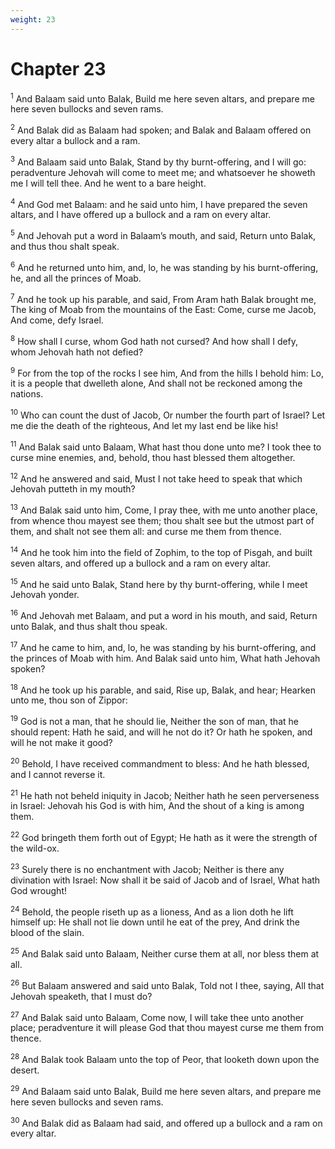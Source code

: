 ```yaml
---
weight: 23
---
```


# Chapter 23

<sup>1</sup> And Balaam said unto Balak, Build me here seven altars, and prepare me here seven bullocks and seven rams. 

<sup>2</sup> And Balak did as Balaam had spoken; and Balak and Balaam offered on every altar a bullock and a ram. 

<sup>3</sup> And Balaam said unto Balak, Stand by thy burnt-offering, and I will go: peradventure Jehovah will come to meet me; and whatsoever he showeth me I will tell thee. And he went to a bare height. 

<sup>4</sup> And God met Balaam: and he said unto him, I have prepared the seven altars, and I have offered up a bullock and a ram on every altar. 

<sup>5</sup> And Jehovah put a word in Balaam’s mouth, and said, Return unto Balak, and thus thou shalt speak. 

<sup>6</sup> And he returned unto him, and, lo, he was standing by his burnt-offering, he, and all the princes of Moab. 

<sup>7</sup> And he took up his parable, and said, From Aram hath Balak brought me, The king of Moab from the mountains of the East: Come, curse me Jacob, And come, defy Israel. 

<sup>8</sup> How shall I curse, whom God hath not cursed? And how shall I defy, whom Jehovah hath not defied? 

<sup>9</sup> For from the top of the rocks I see him, And from the hills I behold him: Lo, it is a people that dwelleth alone, And shall not be reckoned among the nations. 

<sup>10</sup> Who can count the dust of Jacob, Or number the fourth part of Israel? Let me die the death of the righteous, And let my last end be like his! 

<sup>11</sup> And Balak said unto Balaam, What hast thou done unto me? I took thee to curse mine enemies, and, behold, thou hast blessed them altogether. 

<sup>12</sup> And he answered and said, Must I not take heed to speak that which Jehovah putteth in my mouth? 

<sup>13</sup> And Balak said unto him, Come, I pray thee, with me unto another place, from whence thou mayest see them; thou shalt see but the utmost part of them, and shalt not see them all: and curse me them from thence. 

<sup>14</sup> And he took him into the field of Zophim, to the top of Pisgah, and built seven altars, and offered up a bullock and a ram on every altar. 

<sup>15</sup> And he said unto Balak, Stand here by thy burnt-offering, while I meet Jehovah yonder. 

<sup>16</sup> And Jehovah met Balaam, and put a word in his mouth, and said, Return unto Balak, and thus shalt thou speak. 

<sup>17</sup> And he came to him, and, lo, he was standing by his burnt-offering, and the princes of Moab with him. And Balak said unto him, What hath Jehovah spoken? 

<sup>18</sup> And he took up his parable, and said, Rise up, Balak, and hear; Hearken unto me, thou son of Zippor: 

<sup>19</sup> God is not a man, that he should lie, Neither the son of man, that he should repent: Hath he said, and will he not do it? Or hath he spoken, and will he not make it good? 

<sup>20</sup> Behold, I have received commandment to bless: And he hath blessed, and I cannot reverse it. 

<sup>21</sup> He hath not beheld iniquity in Jacob; Neither hath he seen perverseness in Israel: Jehovah his God is with him, And the shout of a king is among them. 

<sup>22</sup> God bringeth them forth out of Egypt; He hath as it were the strength of the wild-ox. 

<sup>23</sup> Surely there is no enchantment with Jacob; Neither is there any divination with Israel: Now shall it be said of Jacob and of Israel, What hath God wrought! 

<sup>24</sup> Behold, the people riseth up as a lioness, And as a lion doth he lift himself up: He shall not lie down until he eat of the prey, And drink the blood of the slain. 

<sup>25</sup> And Balak said unto Balaam, Neither curse them at all, nor bless them at all. 

<sup>26</sup> But Balaam answered and said unto Balak, Told not I thee, saying, All that Jehovah speaketh, that I must do? 

<sup>27</sup> And Balak said unto Balaam, Come now, I will take thee unto another place; peradventure it will please God that thou mayest curse me them from thence. 

<sup>28</sup> And Balak took Balaam unto the top of Peor, that looketh down upon the desert. 

<sup>29</sup> And Balaam said unto Balak, Build me here seven altars, and prepare me here seven bullocks and seven rams. 

<sup>30</sup> And Balak did as Balaam had said, and offered up a bullock and a ram on every altar. 


